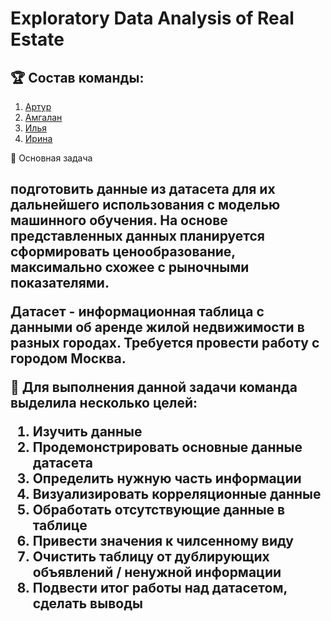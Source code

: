 <h1> Exploratory Data Analysis of Real Estate </a></h1>

<h2>🏆 Состав команды: </h2>

1. [Артур](https://github.com/articarti)
2. [Амгалан](https://github.com/Amgalan077)
3. [Илья](https://github.com/Teeryinc)
4. [Ирина](https://github.com/Irraris)

</h2>🎯 Основная задача <h2>

**подготовить данные** из датасета для их дальнейшего использования с моделью машинного обучения. **На основе представленных данных** планируется сформировать ценообразование, максимально схожее с рыночными показателями.

Датасет - информационная таблица с данными об аренде жилой недвижимости в разных городах. Требуется провести работу с городом **Москва**.


📝 Для выполнения данной задачи команда выделила несколько **целей**:
1. Изучить данные
2. Продемонстрировать основные данные датасета
3. Определить нужную часть информации
4. Визуализировать корреляционные данные
4. Обработать отсутствующие данные в таблице
5. Привести значения к чилсенному виду
6. Очистить таблицу от дублирующих объявлений / ненужной информации
7. Подвести итог работы над датасетом, сделать выводы
